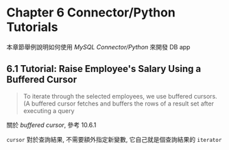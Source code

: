 # Chapter 6 Connector/Python Tutorials

本章節舉例說明如何使用 *MySQL Connector/Python* 來開發 DB app


## 6.1 Tutorial: Raise Employee's Salary Using a Buffered Cursor

> To iterate through the selected employees, we use buffered cursors. (A buffered cursor fetches and buffers the rows of a result set after executing a query

關於 *buffered cursor*, 參考 10.6.1

`cursor` 對於查詢結果, 不需要額外指定新變數, 它自己就是個查詢結果的 `iterator`